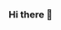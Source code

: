 ### Hi there 👋

<!--
**denisvba/denisvba** is a ✨ _special_ ✨ repository because its `README.md` (this file) appears on your GitHub profile.

Here are some ideas to get you started:

- 🔭 I’m currently working on ...
- 🌱 I’m currently learning ...
- 👯 I’m looking to collaborate on ...
- 🤔 I’m looking for help with ...
- 💬 Ask me about ...
- 📫 How to reach me: ...
- 😄 Pronouns: ...
- ⚡ Fun fact: ...


<p align="center" style="display:flex; flex-direction:column; margin-top: 1rem;">
  <img align="center" style="margin-bottom: 1rem;" src="https://github-readme-stats.vercel.app/api?username=denisvba&count_private=true&theme=monokai&show_icons=true"> 
  <img align="center" src="https://github-readme-stats.vercel.app/api/top-langs/?username=denisvba&count_private=true&theme=monokai&show_icons=true&layout=compact&langs_count=10"> 
</p>

```python
from denisvba import Tester

class Bio (Tester):
  def __init__(self, name, title, company, school, location):
    self.name = 'Denis'
    self.title = 'Software Tester'
    self.company  = 'Venturus'
    self.school  = 'IFSP'
    self.location = 'Campinas, SP'

class Skills (Tester):
  def __init__(self, name, languages, infra, test, general):
    self.languages  = ['Python', 'Java, 'Bash', 'C#', 'R', 'Javascript', 'Kotlin']
    self.infra  = ['Android', 'Linux', 'Jira', 'Git', 'Jenkins', 'SQLite', 'PostgreSQL']
    self.test = ['Appium', 'Selenium', 'Espresso', 'Capybara', 'pytest']
```
-->
